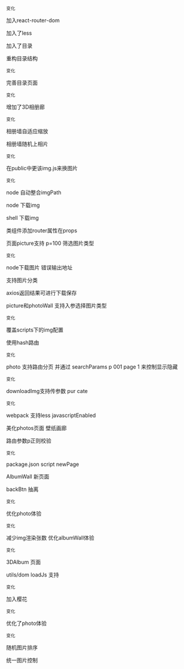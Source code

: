 `变化`

加入react-router-dom

加入了less

加入了目录

重构目录结构

`变化`

完善目录页面

`变化`

增加了3D相册廊

`变化`

相册墙自适应缩放

相册墙随机上相片

`变化`

在public中更该img.js来换图片

`变化`

node 自动整合imgPath

node 下载img

shell 下载img

类组件添加router属性在props

页面picture支持 p=100 筛选图片类型

`变化`

node下载图片 错误输出地址

支持图片分类

axios返回结果可进行下载保存

picture和photoWall 支持入参选择图片类型

`变化`

覆盖scripts下的img配置

使用hash路由

`变化`

photo 支持路由分页 并通过 searchParams p 001 page 1 来控制显示隐藏

`变化`

downloadImg支持传参数 pur cate

`变化`

webpack 支持less javascriptEnabled

美化photos页面 壁纸画廊

路由参数p正则校验

`变化`

package.json script newPage

AlbumWall 新页面

backBtn 抽离

`变化`

优化photo体验

`变化`

减少img渲染张数 优化albumWall体验

`变化`

3DAlbum 页面

utils/dom loadJs 支持

`变化`

加入樱花

`变化`

优化了photo体验

`变化`

随机图片排序

统一图片控制